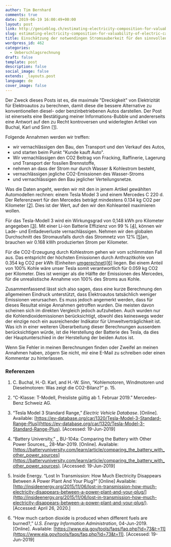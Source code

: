 ```yaml
---
author: Tim Bernhard
comments: true
date: 2019-06-19 16:00:49+00:00
layout: post
link: http://genieblog.ch/estimating-electricity-composition-for-valuability-of-electric-cars/
slug: estimating-electricity-composition-for-valuability-of-electric-cars
title: Einschätzung der notwendingen Stromsauberkeit für den sinnvollen Einsatz von E-Autos
wordpress_id: 462
categories:
  - Ueberschlagsrechnung
draft: false
template: post
description: false
social_image: false
extends: _layouts.post
language: de
cover_image: false
---
```


Der Zweck dieses Posts ist es, die maximale "Dreckigkeit" von Elektrizität für Elektroautos zu berechnen, damit diese die bessere Alternative zu konventionellen diesel- oder benzinbetriebenen Autos darstellen.
Der Post ist einerseits eine Bestätigung meiner Informations-Bubble und andererseits eine Antwort auf den zu Recht kontroversen und widerlegten Artikel von Buchal, Karl und Sinn ​[[1]](#src-1)​.

Folgende Annahmen werden wir treffen:

  * wir vernachlässigen den Bau, den Transport und den Verkauf des Autos,
  * und starten beim Punkt "Kunde kauft Auto".
  * Wir vernachlässigen den CO2 Beitrag von Fracking, Raffinerie, Lagerung und Transport der fossilen Brennstoffe,
  * nehmen an dass der Strom nur durch Wasser & Kohlestrom besteht,
  * vernachlässigen jegliche CO2-Emissionen des Wasser-Stroms
  * und vernachlässigen den Bau jeglicher Verteilungsnetze.

Was die Daten angeht, werden wir mit den in jenem Artikel gewählten Automodellen rechnen: einem Tesla Model 3 und einem Mercedes C 220 d.
Der Referenzwert für den Mercedes beträgt mindestens 0.134 kg CO2 per Kilometer ​[[2]](#src-2)​. Dies ist der Wert, auf den wir den Kohleanteil maximieren wollen.

Für das Tesla-Modell 3 wird ein Wirkungsgrad von 0,148 kWh pro Kilometer angegeben ​[[3]](#src-3)​. Mit einer Li-ion Batterie Effizienz von 99 % ​[[4]](#src-4)​, können wir Lade- und Entladeverluste vernachlässigen.
Nehmen wir den globalen Durchschnitt des Stromausfalls durch das Stromnetz von 12% ​[[5]](#src-5)​ an, brauchen wir 0.168 kWh produzierten Strom per Kilometer.

Für die CO2-Erzeugung durch Kohlestrom gehen wir vom schlimmsten Fall aus.
Das entspricht der höchsten Emissionen durch Anthrazitkohle von 0.354 kg CO2 per kWh (Einheiten [umgerechnet](https://www.google.com/search?q=0.0002286+Pounds%2FBtu+in+kg%2FkWh)) ​[[6]](#src-6)​ liegen.
Bei einem Anteil von 100% Kohle wäre unser Tesla somit verantwortlich für 0.059 kg CO2 per Kilometer.
Dies ist weniger als die Hälfte der Emissionen des Mercedes, für die unrealistische Annahme von 100% des Stroms aus Kohle.

Zusammenfassend lässt sich also sagen, dass eine kurze Berechnung den allgemeinen Eindruck unterstützt, dass Elektroautos tatsächlich weniger Emissionen verursachen.
Es muss jedoch angemerkt werden, dass für dieses Resultat einige Annahmen getroffen wurden.
Die meisten davon scheinen sich im direkten Vergleich jedoch aufzuheben.
Auch wurden nur die Kohlendioxidemissionen berücksichtigt, obwohl dies keineswegs weder der einzige noch ein ausreichender Indikator für Umweltverträglichkeit ist.
Was ich in einer weiteren Überarbeitung dieser Berechnungen ausserdem berücksichtigen würde, ist die Herstellung der Batterie des Tesla, da dies der Hauptunterschied in der Herstellung der beiden Autos ist.

Wenn Sie Fehler in meinen Berechnungen finden oder Zweifel an meinen Annahmen haben, zögern Sie nicht, mir eine E-Mail zu schreiben oder einen Kommentar zu hinterlassen.

### Referenzen

  1. <span id="src-1"></span>C.
Buchal, H.-D.
Karl, and H.-W.
Sinn, “Kohlemotoren, Windmotoren und Dieselmotoren: Was zeigt die CO2-Bilanz?” p. 15.

  2. <span id="src-2"></span>“C-Klasse: T-Modell, Preisliste gültig ab 1. Februar 2019.” Mercedes-Benz Schweiz AG.

  3. <span id="src-3"></span>“Tesla Model 3 Standard Range,” _Electric Vehicle Database_.  [Online]. Available: [https://ev-database.org/car/1320/Tesla-Model-3-Standard-Range-Plus](https://ev-database.org/car/1320/Tesla-Model-3-Standard-Range-Plus). [Accessed: 19-Jun-2019]

  4. <span id="src-4"></span>“Battery University,” _ BU-104a: Comparing the Battery with Other Power Sources_, 28-Mar-2019.  [Online]. Available: [https://batteryuniversity.com/learn/article/comparing_the_battery_with_other_power_sources](https://batteryuniversity.com/learn/article/comparing_the_battery_with_other_power_sources). [Accessed: 19-Jun-2019]

  5. <span id="src-5"></span>Inside Energy. “Lost In Transmission: How Much Electricity Disappears Between A Power Plant And Your Plug?” [Online] Available: [http://insideenergy.org/2015/11/06/lost-in-transmission-how-much-electricity-disappears-between-a-power-plant-and-your-plug/](http://insideenergy.org/2015/11/06/lost-in-transmission-how-much-electricity-disappears-between-a-power-plant-and-your-plug/). [Accessed:  April 26, 2020.]

  6. <span id="src-6"></span>“How much carbon dioxide is produced when different fuels are burned?,” _U.S.
Energy Information Administration_, 04-Jun-2019.  [Online]. Available: [https://www.eia.gov/tools/faqs/faq.php?id=73&t;=11](https://www.eia.gov/tools/faqs/faq.php?id=73&t=11). [Accessed: 19-Jun-2019]

